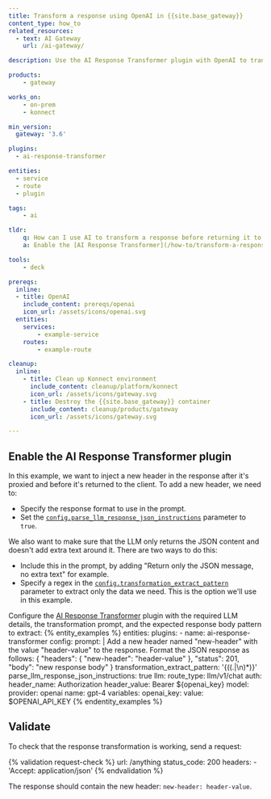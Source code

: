 ```yaml
---
title: Transform a response using OpenAI in {{site.base_gateway}}
content_type: how_to
related_resources:
  - text: AI Gateway
    url: /ai-gateway/

description: Use the AI Response Transformer plugin with OpenAI to transform a response before returning it to the client.

products:
    - gateway

works_on:
    - on-prem
    - konnect

min_version:
  gateway: '3.6'

plugins:
  - ai-response-transformer

entities: 
  - service
  - route
  - plugin

tags:
    - ai

tldr:
    q: How can I use AI to transform a response before returning it to the client?
    a: Enable the [AI Response Transformer](/how-to/transform-a-response-with-ai/) plugin, configure the parameters under `config.llm` to access your LLM and describe the transformation to perform with the `config.prompt` parameter.

tools:
    - deck

prereqs:
  inline:
  - title: OpenAI
    include_content: prereqs/openai
    icon_url: /assets/icons/openai.svg
  entities:
    services:
        - example-service
    routes:
        - example-route

cleanup:
  inline:
    - title: Clean up Konnect environment
      include_content: cleanup/platform/konnect
      icon_url: /assets/icons/gateway.svg
    - title: Destroy the {{site.base_gateway}} container
      include_content: cleanup/products/gateway
      icon_url: /assets/icons/gateway.svg

---
```


## Enable the AI Response Transformer plugin

In this example, we want to inject a new header in the response after it's proxied and before it's returned to the client. To add a new header, we need to:
* Specify the response format to use in the prompt.
* Set the [`config.parse_llm_response_json_instructions`](/plugins/ai-response-transformer/reference/#schema--config-parse_llm_response_json_instructions) parameter to `true`.

We also want to make sure that the LLM only returns the JSON content and doesn't add extra text around it. There are two ways to do this:
* Include this in the prompt, by adding "Return only the JSON message, no extra text" for example.
* Specify a regex in the [`config.transformation_extract_pattern`](/plugins/ai-response-transformer/reference/#schema--config-transformation-extract-pattern) parameter to extract only the data we need. This is the option we'll use in this example.

Configure the [AI Response Transformer](/plugins/ai-response-transformer/) plugin with the required LLM details, the transformation prompt, and the expected response body pattern to extract:
{% entity_examples %}
entities:
  plugins:
    - name: ai-response-transformer
      config:
        prompt: |
          Add a new header named "new-header" with the value "header-value" to the response. Format the JSON response as follows:
          {
            "headers":
              {
                "new-header": "header-value"
              },
            "status": 201,
            "body": "new response body"
          }
        transformation_extract_pattern: '{((.|\n)*)}'
        parse_llm_response_json_instructions: true
        llm:
          route_type: llm/v1/chat
          auth:
            header_name: Authorization
            header_value: Bearer ${openai_key}
          model:
            provider: openai
            name: gpt-4
variables:
  openai_key:
    value: $OPENAI_API_KEY
{% endentity_examples %}


## Validate

To check that the response transformation is working, send a request:

{% validation request-check %}
url: /anything
status_code: 200
headers:
    - 'Accept: application/json'
{% endvalidation %}

The response should contain the new header: `new-header: header-value`.